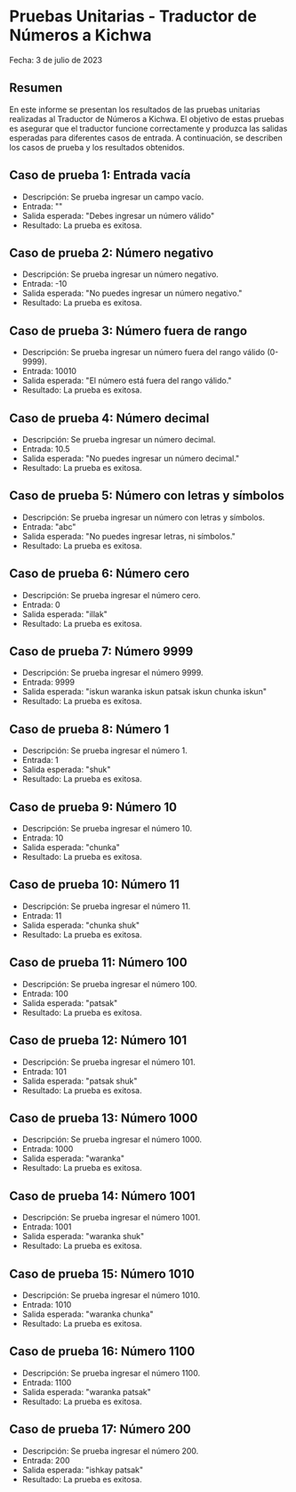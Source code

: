 # Pruebas Unitarias - Traductor de Números a Kichwa

Fecha: 3 de julio de 2023

## Resumen

En este informe se presentan los resultados de las pruebas unitarias realizadas al Traductor de Números a Kichwa. El objetivo de estas pruebas es asegurar que el traductor funcione correctamente y produzca las salidas esperadas para diferentes casos de entrada. A continuación, se describen los casos de prueba y los resultados obtenidos.

## Caso de prueba 1: Entrada vacía
- Descripción: Se prueba ingresar un campo vacío.
- Entrada: ""
- Salida esperada: "Debes ingresar un número válido"
- Resultado: La prueba es exitosa.

## Caso de prueba 2: Número negativo
- Descripción: Se prueba ingresar un número negativo.
- Entrada: -10
- Salida esperada: "No puedes ingresar un número negativo."
- Resultado: La prueba es exitosa.

## Caso de prueba 3: Número fuera de rango
- Descripción: Se prueba ingresar un número fuera del rango válido (0-9999).
- Entrada: 10010
- Salida esperada: "El número está fuera del rango válido."
- Resultado: La prueba es exitosa.

## Caso de prueba 4: Número decimal
- Descripción: Se prueba ingresar un número decimal.
- Entrada: 10.5
- Salida esperada: "No puedes ingresar un número decimal."
- Resultado: La prueba es exitosa.

## Caso de prueba 5: Número con letras y símbolos
- Descripción: Se prueba ingresar un número con letras y símbolos.
- Entrada: "abc"
- Salida esperada: "No puedes ingresar letras, ni símbolos."
- Resultado: La prueba es exitosa.

## Caso de prueba 6: Número cero
- Descripción: Se prueba ingresar el número cero.
- Entrada: 0
- Salida esperada: "illak"
- Resultado: La prueba es exitosa.

## Caso de prueba 7: Número 9999
- Descripción: Se prueba ingresar el número 9999.
- Entrada: 9999
- Salida esperada: "iskun waranka iskun patsak iskun chunka iskun"
- Resultado: La prueba es exitosa.

## Caso de prueba 8: Número 1
- Descripción: Se prueba ingresar el número 1.
- Entrada: 1
- Salida esperada: "shuk"
- Resultado: La prueba es exitosa.

## Caso de prueba 9: Número 10
- Descripción: Se prueba ingresar el número 10.
- Entrada: 10
- Salida esperada: "chunka"
- Resultado: La prueba es exitosa.

## Caso de prueba 10: Número 11
- Descripción: Se prueba ingresar el número 11.
- Entrada: 11
- Salida esperada: "chunka shuk"
- Resultado: La prueba es exitosa.

## Caso de prueba 11: Número 100
- Descripción: Se prueba ingresar el número 100.
- Entrada: 100
- Salida esperada: "patsak"
- Resultado: La prueba es exitosa.

## Caso de prueba 12: Número 101
- Descripción: Se prueba ingresar el número 101.
- Entrada: 101
- Salida esperada: "patsak shuk"
- Resultado: La prueba es exitosa.

## Caso de prueba 13: Número 1000
- Descripción: Se prueba ingresar el número 1000.
- Entrada: 1000
- Salida esperada: "waranka"
- Resultado: La prueba es exitosa.

## Caso de prueba 14: Número 1001
- Descripción: Se prueba ingresar el número 1001.
- Entrada: 1001
- Salida esperada: "waranka shuk"
- Resultado: La prueba es exitosa.

## Caso de prueba 15: Número 1010
- Descripción: Se prueba ingresar el número 1010.
- Entrada: 1010
- Salida esperada: "waranka chunka"
- Resultado: La prueba es exitosa.

## Caso de prueba 16: Número 1100
- Descripción: Se prueba ingresar el número 1100.
- Entrada: 1100
- Salida esperada: "waranka patsak"
- Resultado: La prueba es exitosa.

## Caso de prueba 17: Número 200
- Descripción: Se prueba ingresar el número 200.
- Entrada: 200
- Salida esperada: "ishkay patsak"
- Resultado: La prueba es exitosa.
